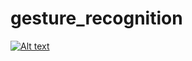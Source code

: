 # gesture_recognition


[![Alt text](https://img.youtube.com/vi/NarInyCUr_g/0.jpg)](https://www.youtube.com/embed/NarInyCUr_g)
